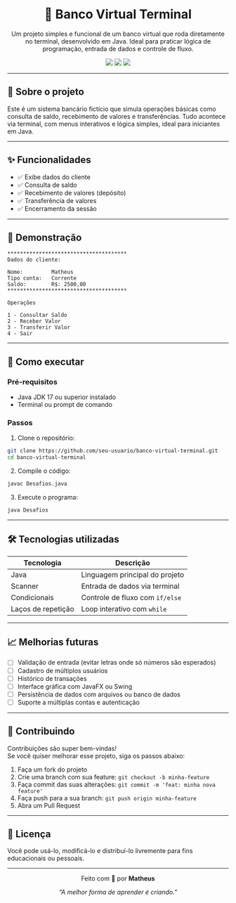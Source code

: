 <h1 align="center">💸 Banco Virtual Terminal</h1>

<p align="center">
  Um projeto simples e funcional de um banco virtual que roda diretamente no terminal, desenvolvido em Java. Ideal para praticar lógica de programação, entrada de dados e controle de fluxo.
</p>

<p align="center">
  <img src="https://img.shields.io/badge/Java-ED8B00?style=for-the-badge&logo=java&logoColor=white"/>
  <img src="https://img.shields.io/badge/Terminal%20App-000000?style=for-the-badge&logo=windows-terminal&logoColor=white"/>
  <img src="https://img.shields.io/badge/Projeto%20Pessoal-Matheus-blueviolet?style=for-the-badge"/>
</p>

---

## 🧠 Sobre o projeto

Este é um sistema bancário fictício que simula operações básicas como consulta de saldo, recebimento de valores e transferências. Tudo acontece via terminal, com menus interativos e lógica simples, ideal para iniciantes em Java.

---

## ✨ Funcionalidades

- ✅ Exibe dados do cliente
- ✅ Consulta de saldo
- ✅ Recebimento de valores (depósito)
- ✅ Transferência de valores
- ✅ Encerramento da sessão

---

## 📸 Demonstração

```text
**************************************
Dados do cliente:

Nome:         Matheus
Tipo conta:   Corrente
Saldo:        R$: 2500,00
**************************************

Operações

1 - Consultar Saldo  
2 - Receber Valor  
3 - Transferir Valor  
4 - Sair
```

---

## 🚀 Como executar

### Pré-requisitos

- Java JDK 17 ou superior instalado
- Terminal ou prompt de comando

### Passos

1. Clone o repositório:

```bash
git clone https://github.com/seu-usuario/banco-virtual-terminal.git
cd banco-virtual-terminal
```

2. Compile o código:

```bash
javac Desafios.java
```

3. Execute o programa:

```bash
java Desafios
```

---

## 🛠️ Tecnologias utilizadas

| Tecnologia         | Descrição                                 |
|--------------------|-------------------------------------------|
| Java               | Linguagem principal do projeto            |
| Scanner            | Entrada de dados via terminal             |
| Condicionais       | Controle de fluxo com `if/else`           |
| Laços de repetição | Loop interativo com `while`               |

---

## 📈 Melhorias futuras

- [ ] Validação de entrada (evitar letras onde só números são esperados)
- [ ] Cadastro de múltiplos usuários
- [ ] Histórico de transações
- [ ] Interface gráfica com JavaFX ou Swing
- [ ] Persistência de dados com arquivos ou banco de dados
- [ ] Suporte a múltiplas contas e autenticação

---

## 🤝 Contribuindo

Contribuições são super bem-vindas!  
Se você quiser melhorar esse projeto, siga os passos abaixo:

1. Faça um fork do projeto  
2. Crie uma branch com sua feature: `git checkout -b minha-feature`  
3. Faça commit das suas alterações: `git commit -m 'feat: minha nova feature'`  
4. Faça push para a sua branch: `git push origin minha-feature`  
5. Abra um Pull Request

---

## 📄 Licença

Você pode usá-lo, modificá-lo e distribuí-lo livremente para fins educacionais ou pessoais.

---

<p align="center">
  Feito com 💙 por <strong>Matheus</strong>
</p>

<p align="center">
  <i>“A melhor forma de aprender é criando.”</i>
</p>
